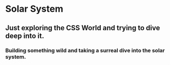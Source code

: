 # Solar System
## Just exploring the CSS World and trying to dive deep into it.
### Building something wild and taking a surreal dive into the solar system.
